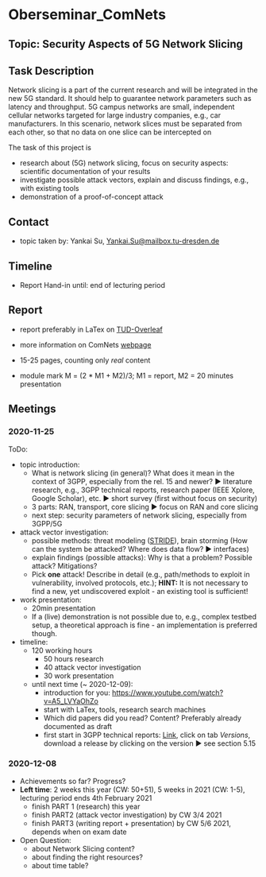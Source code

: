 # Oberseminar_ComNets

## Topic: Security Aspects of 5G Network Slicing  

## Task Description 

Network slicing is a part of the current research and will be integrated in the new 
5G standard. It should help to guarantee network parameters such as latency 
and throughput. 5G campus networks are small, independent cellular networks targeted for large 
industry companies, e.g., car manufacturers. In this scenario, network slices must 
be separated from each other, so that no data on one slice can be intercepted on 

The task of this project is 
- research about (5G) network slicing, focus on security aspects: scientific documentation of your results 
- investigate possible attack vectors, explain and discuss findings, e.g., with existing tools
- demonstration of a proof-of-concept attack 

## Contact

- topic taken by: Yankai Su, Yankai.Su@mailbox.tu-dresden.de

## Timeline

- Report Hand-in until: end of lecturing period

## Report

- report preferably in LaTex on [TUD-Overleaf](https://tex.zih.tu-dresden.de/) 

- more information on ComNets [webpage](https://cn.ifn.et.tu-dresden.de/teaching/materials-and-tools/)
- 15-25 pages, counting only _real_ content
- module mark M = (2 * M1 + M2)/3; M1 = report, M2 = 20 minutes presentation

## Meetings

### 2020-11-25

ToDo: 

- topic introduction:
  - What is network slicing (in general)? What does it mean in the context of 3GPP, especially from the rel. 15 and newer? :arrow_forward: literature research, e.g., 3GPP technical reports, research paper (IEEE Xplore, Google Scholar), etc. :arrow_forward: short survey (first without focus on security)
  - 3 parts: RAN, transport, core slicing :arrow_forward: focus on RAN and core slicing 
  - next step: security parameters of network slicing, especially from 3GPP/5G
- attack vector investigation:
  - possible methods: threat modeling ([STRIDE](https://en.wikipedia.org/wiki/STRIDE_(security))), brain storming (How can the system be attacked? Where does data flow? :arrow_forward: interfaces)
  - explain findings (possible attacks): Why is that a problem? Possible attack? Mitigations?
  - Pick **one** attack! Describe in detail (e.g., path/methods to exploit in vulnerability, involved protocols, etc.); **HINT:** It is not necessary to find a new, yet undiscovered exploit - an existing tool is sufficient!
- work presentation:
  - 20min presentation
  - If a (live) demonstration is not possible due to, e.g., complex testbed setup, a theoretical approach is fine - an implementation is preferred though.
- timeline:
  - 120 working hours
    - 50 hours research
    - 40 attack vector investigation
    - 30 work presentation
  - until next time (~ 2020-12-09): 
    - introduction for you: https://www.youtube.com/watch?v=A5_LVYaOhZo
    - start with LaTex, tools, research search machines 
    - Which did papers did you read? Content? Preferably already documented as draft
    - first start in 3GPP technical reports: [Link](https://portal.3gpp.org/desktopmodules/Specifications/SpecificationDetails.aspx?specificationId=3144), click on tab _Versions_, download a release by clicking on the version :arrow_forward: see section 5.15 ​

### 2020-12-08

- Achievements so far? Progress?
- **Left time**: 2 weeks this year (CW: 50+51), 5 weeks in 2021 (CW: 1-5), lecturing period ends 4th February 2021
  - finish PART 1 (research) this year
  - finish PART2 (attack vector investigation) by CW 3/4 2021
  - finish PART3 (writing report + presentation) by CW 5/6 2021, depends when on exam date 
- Open Question:
  - about Network Slicing content?
  - about finding the right resources? 
  - about time table?
